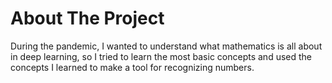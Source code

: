 # About The Project

During the pandemic, I wanted to understand what mathematics is all about in deep learning, so I tried to learn the most basic concepts and used the concepts I learned to make a tool for recognizing numbers.